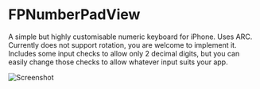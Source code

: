 FPNumberPadView
===============

A simple but highly customisable numeric keyboard  for iPhone.
Uses ARC. Currently does not support rotation, you are welcome to implement it.
Includes some input checks to allow only 2 decimal digits, but you can easily change 
those checks to allow whatever input suits your app.

![Screenshot](https://raw.github.com/fprosper/FPNumberPadView//master/screenshot.png "FPNumberPadView")
